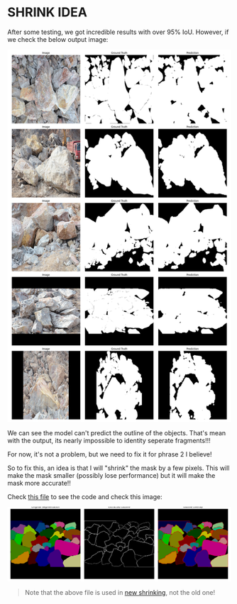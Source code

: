 # SHRINK IDEA

After some testing, we got incredible results with over 95% IoU.
However, if we check the below output image:

![output](predictions.png)

We can see the model can't predict the outline of the objects. That's mean with the output, its nearly impossible to identity seperate fragments!!!

For now, it's not a problem, but we need to fix it for phrase 2 I believe!

So to fix this, an idea is that I will "shrink" the mask by a few pixels. This will make the mask smaller (possibly lose performance) but it will make the mask more accurate!!

Check [this file](outline.py) to see the code and check this image:

![outline visualization](outline_visualizations/viz_image.png)

> Note that the above file is used in [new shrinking](../../script/[new]-shrinking.ipynb), not the old one!
